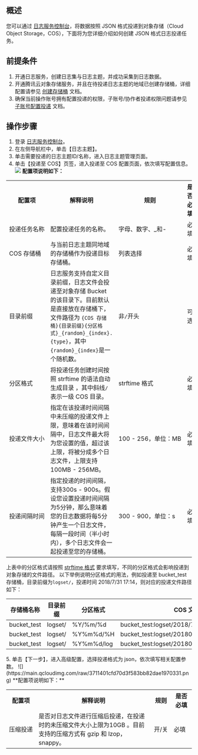 ## 概述

您可以通过 [日志服务控制台](https://console.cloud.tencent.com/cls)，将数据按照 JSON 格式投递到对象存储（Cloud Object Storage，COS），下面将为您详细介绍如何创建 JSON 格式日志投递任务。

## 前提条件

1. 开通日志服务，创建日志集与日志主题，并成功采集到日志数据。
2. 开通腾讯云对象存储服务，并且在待投递日志主题的地域已创建存储桶，详细配置请参见 [创建存储桶](https://cloud.tencent.com/document/product/436/13309) 文档。
3. 确保当前操作账号拥有配置投递的权限，子账号/协作者投递权限问题请参见 [子账号配置投递](https://cloud.tencent.com/document/product/614/33098) 文档。

## 操作步骤

1. 登录 [日志服务控制台](https://console.cloud.tencent.com/cls)。
2. 在左侧导航栏中，单击【日志主题】。
3. 单击需要投递的日志主题ID/名称，进入日志主题管理页面。
4. 单击【投递至 COS】页签，进入投递至 COS 配置页面，依次填写配置信息。
![](https://main.qcloudimg.com/raw/375916ba16d7539e5e901145a96870f2.png)
**配置项说明如下：**
<table>
   <tr>
      <th>配置项</th>
      <th>解释说明</th>
      <th>规则</th>
      <th>是否必填</th>
   </tr>
   <tr>
      <td nowrap="nowrap">投递任务名称</td>
      <td>配置投递任务的名称。</td>
      <td nowrap="nowrap">字母、数字、_和-</td>
      <td>必填</td>
   </tr>
   <tr>
      <td nowrap="nowrap">COS 存储桶</td>
      <td>与当前日志主题同地域的存储桶作为投递目标存储桶。</td>
      <td>列表选择</td>
      <td>必填</td>
   </tr>
   <tr>
      <td>目录前缀</td>
      <td>日志服务支持自定义目录前缀，日志文件会投递至对象存储 Bucket 的该目录下。目前默认是直接放在存储桶下，文件路径为 <code>{COS 存储桶}{目录前缀}{分区格式}_{random}_{index}.{type}</code>，其中<code>{random}_{index}</code>是一个随机数。</td>
			<td>非<code>/</code>开头</td>
      <td>可选</td>
   </tr>
   <tr>
      <td nowrap="nowrap">分区格式</td>
      <td>将投递任务创建时间按照 strftime 的语法自动生成目录 ，其中斜线<code>/</code>表示一级 COS 目录。</td>
      <td>strftime 格式</td>
      <td>必填</td>
   </tr>
   <tr>
      <td nowrap="nowrap">投递文件大小</td>
      <td>指定在该投递时间间隔中未压缩的投递文件上限，意味着在该时间间隔中，日志文件最大将为您设置的值，超过该上限，将被分成多个日志文件，上限支持100MB - 256MB。</td>
      <td nowrap="nowrap">100 - 256，单位：MB</td>
      <td>必填</td>
   </tr>
   <tr>
      <td>投递间隔时间</td>
      <td>指定投递的时间间隔，支持300s - 900s。假设您设置投递时间间隔为5分钟，那么意味着您的日志数据将每5分钟产生一个日志文件，每隔一段时间（半小时内），多个日志文件会一起投递至您的存储桶。</td>
      <td nowrap="nowrap">300 - 900，单位：s</td>
      <td>必填</td>
   </tr>
</table>
 上表中的分区格式请按照 <a href="http://man7.org/linux/man-pages/man3/strptime.3.html">strftime 格式</a> 要求填写，不同的分区格式会影响投递到对象存储的文件路径。 以下举例说明分区格式的用法，例如投递至 bucket_test 存储桶，目录前缀为<code>logset/</code>，投递时间 2018/7/31 17:14，则对应的投递文件路径如下：
 <table>
<thead>
<tr><th>存储桶名称</th><th>目录前缀</th><th>分区格式</th><th>COS 文件路径</th></tr>
</thead>
<tbody>
	<tr>
		<td>bucket_test</td>
		<td>logset/</td>
		<td>%Y/%m/%d</td>
		<td>bucket_test:logset/2018/7/31_{random}_{index}</td>
	</tr>
	<tr>
		<td>bucket_test</td>
		<td>logset/</td>
		<td>%Y%m%d/%H</td>
		<td>bucket_test:logset/20180731/14_{random}_{index}</td>
	</tr>
	<tr>
		<td>bucket_test</td>
		<td>logset/</td>
		<td>%Y%m%d/log</td>
		<td>bucket_test:logset/20180731/log_{random}_{index}</td>
	</tr>
</tbody></table>
5. 单击【下一步】，进入高级配置，选择投递格式为 json，依次填写相关配置参数。
![](https://main.qcloudimg.com/raw/3711401cfd70d3f583bb82dae1970331.png)
**配置项说明如下：**
<table>
   <tr>
      <th>配置项</th>
      <th>解释说明</th>
      <th>规则</th>
      <th>是否必填</th>
   </tr>
   <tr>
      <td nowrap="nowrap">压缩投递</td>
      <td>是否对日志文件进行压缩后投递，在投递时的未压缩文件大小上限为10GB 。目前支持的压缩方式有 gzip 和 lzop，snappy。</td>
      <td nowrap="nowrap">开/关</td>
      <td nowrap="nowrap">必填</td>
   </tr>
</table>

